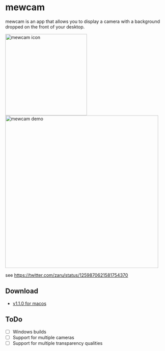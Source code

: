 # mewcam

mewcam is an app that allows you to display a camera with a background dropped on the front of your desktop.

<img src="https://user-images.githubusercontent.com/235650/81714226-cdbc1880-94b1-11ea-8abb-1df1a81f9161.png" alt="mewcam icon" width="256" alt="mewcam">

<img src="https://user-images.githubusercontent.com/235650/82121385-95754c80-97c7-11ea-9a85-e39271ae16aa.gif" width="480" alt="mewcam demo">


see https://twitter.com/zaru/status/1259870621581754370

## Download

- [v1.1.0 for macos](https://github.com/zaru/mewcam/releases/download/v1.1.0/mewcam.dmg)

## ToDo

- [ ] Windows builds
- [ ] Support for multiple cameras
- [ ] Support for multiple transparency qualities
